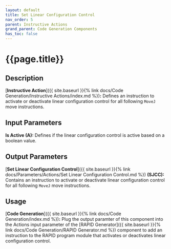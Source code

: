 ```yaml
---
layout: default
title: Set Linear Configuration Control
nav_order: 5
parent: Instructive Actions
grand_parent: Code Generation Components
has_toc: false
---
```


# **{{page.title}}**

## **Description**

[**Instructive Action**]({{ site.baseurl }}{% link docs/Code Generation/Instructive Actions/index.md %})**:** Defines an instruction to activate or deactivate linear configuration control for all following `MoveJ` move instructions.

## **Input Parameters**

**Is Active (A):** Defines if the linear configuration control is active based on a boolean value.

## **Output Parameters**

[**Set Linear Configuration Control**]({{ site.baseurl }}{% link docs/Parameters/Actions/Set Linear Configuration Control.md %}) **(SJCC):** Contains an instruction to activate or deactivate linear configuration control for all following `MoveJ` move instructions.

## **Usage**

[**Code Generation**]({{ site.baseurl }}{% link docs/Code Generation/index.md %})**:** Plug the output paramter of this component into the Actions input parameter of the [RAPID Generator]({{ site.baseurl }}{% link docs/Code Generation/RAPID Generator.md %}) component to add an instruction to the RAPID program module that activates or deactivates linear configuration control.

